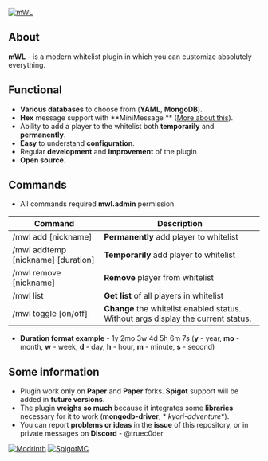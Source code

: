 [![mWL](https://i.imgur.com/ryDi55Z.png "mWL")](https://github.com/TRUEC0DER/mwl "mWL")

## About

**mWL** - is a modern whitelist plugin in which you can customize absolutely everything.

## Functional

- **Various databases** to choose from (**YAML**, **MongoDB**).
- **Hex** message support with **MiniMessage
  ** ([More about this](https://docs.advntr.dev/minimessage/format.html "More about this")).
- Ability to add a player to the whitelist both **temporarily** and **permanently**.
- **Easy** to understand **configuration**.
- Regular **development** and **improvement** of the plugin
- **Open source**.

## Commands

- All commands required **mwl.admin** permission

| Command                            | Description                                                                       |
|------------------------------------|-----------------------------------------------------------------------------------|
| /mwl add [nickname]                | **Permanently** add player to whitelist                                           |
| /mwl addtemp [nickname] [duration] | **Temporarily** add player to whitelist                                           |
| /mwl remove [nickname]             | **Remove** player from whitelist                                                  |
| /mwl list                          | **Get list** of all players in whitelist                                          |
| /mwl toggle [on/off]               | **Change** the whitelist enabled status. Without args display the current status. |

- **Duration format example** - 1y 2mo 3w 4d 5h 6m 7s (**y** - year, **mo** - month, **w** - week, **d** - day, **h** -
  hour, **m** - minute, **s** - second)

## Some information

- Plugin work only on **Paper** and **Paper** forks. **Spigot** support will be added in **future versions**.
- The plugin **weighs so much** because it integrates some **libraries** necessary for it to work (**mongodb-driver**, *
  *kyori-adventure**).
- You can report **problems or ideas** in the **issue** of this repository, or in private messages on **Discord** -
  @truec0der

[![Modrinth](https://i.imgur.com/LIgYCO1.png "Modrinth")](https://modrinth.com/plugin/mwl "Modrinth") [![SpigotMC](https://i.imgur.com/ouQmGYB.png "SpigotMC")](https://www.spigotmc.org/resources/mwl-customizable-server-whitelist.114099/ "Modrinth")